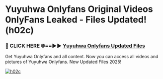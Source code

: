 # Yuyuhwa Onlyfans Original Videos 0nlyFans Leaked - Files Updated! (h02c)

<h3>🔴 CLICK HERE 🌐==►► <a href="https://tinyurl.com/3hn5wdd3" rel="nofollow">Yuyuhwa Onlyfans Updated Files</a></h3>

Get Yuyuhwa Onlyfans and all content. Now you can access all videos and pictures of Yuyuhwa Onlyfans. New Updated Files 2025!

[![h02c](https://i.imgur.com/4HnBqBT.gif)](https://tinyurl.com/3hn5wdd3)
